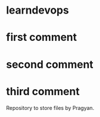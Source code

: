 # learndevops
# first comment
# second comment
# third comment
Repository to store files by Pragyan. 
